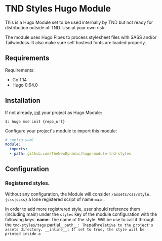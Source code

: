 # TND Styles Hugo Module

This is a Hugo Module set to be used internally by TND but not ready for distribution outside of TND. Use at your own risk.

The module uses Hugo Pipes to process stylesheet files with SASS and/or Tailwindcss. It also make sure self hostesd fonts are loaded properly. 

## Requirements

Requirements:
- Go 1.14
- Hugo 0.64.0


## Installation

If not already, [init](https://gohugo.io/hugo-modules/use-modules/#initialize-a-new-module) your project as Hugo Module:

```
$: hugo mod init {repo_url}
```

Configure your project's module to import this module:

```yaml
# config.yaml
module:
  imports:
  - path: github.com/theNewDynamic/hugo-module-tnd-styles
```



## Configuration

### Registered styles.
Without any configuration, the Module will consider `/assets/css/style.{css|scss}` a lone registered script of name `main`.

In order to add more registrered style, user should reference them (including main) under the `styles` key of the module configuration with the following keys:
__name__: The name of the style. Will be use to call it through the `tnd-styles/tags` partial`
__path__: The `path` relative to the project's assets directory.
__inline__: If set to true, the style will be printed inside a `<style>` tag rather than as a `<link>` request.

```yaml
tnd_styles:
  styles:
    - name: main
      path: css/styles/index.scss
    - name: carousel
      path: css/styles/carousel.css
      inline: true
```

### Tailwind and PostCSS

In order to use Tailwind and/or PostCSS user should 
1. install the following npm deps:
```
npm install postcss-cli postcss-import tailwindcss autoprefixer
```
2. Add a postcss.config.js file at the root of the repo: (tailwind config path should match user's)
```js
module.exports = {
  plugins: [
    require("postcss-import")({
      path: ["assets/css"],
    }),
    require("tailwindcss")("./assets/css/config/tailwind.config.js"),
  ],
};name: 

```

### Fonts

The module automatically generate a <style> tag containing `@fontface` declarations for every declaration set through the module settings on the condition that at least one file matching the base filename set in the declaration exists.

```yaml
tnd_styles:
  fonts:
  - family: Open
    file: fonts/files/open-sans-v17-latin-regular
    weight: 400
    style: normal
  - family: Open
    file: fonts/files/open-sans-v17-latin-italic
    weight: 400
    style: italic
  - family: Open
    file: fonts/files/open-sans-v17-latin-700
    weight: 700
  - family: Open
    file: fonts/files/open-sans-v17-latin-700italic
    weight: 700
    style: italic
```

With the presents of the following files:

```
assets/fonts
└── files
    ├── open-sans-v17-latin-300.eot
    ├── open-sans-v17-latin-300.svg
    ├── open-sans-v17-latin-300.ttf
    ├── open-sans-v17-latin-300.woff
    ├── open-sans-v17-latin-300.woff2
    ├── open-sans-v17-latin-300italic.eot
    ├── open-sans-v17-latin-300italic.svg
    ├── open-sans-v17-latin-300italic.ttf
    ├── open-sans-v17-latin-300italic.woff
    ├── open-sans-v17-latin-300italic.woff2
    ├── open-sans-v17-latin-700.eot
    ├── open-sans-v17-latin-700.svg
    ├── open-sans-v17-latin-700.ttf
    ├── open-sans-v17-latin-700.woff
    ├── open-sans-v17-latin-700.woff2
    ├── open-sans-v17-latin-700italic.eot
    ├── open-sans-v17-latin-700italic.svg
    ├── open-sans-v17-latin-700italic.ttf
    ├── open-sans-v17-latin-700italic.woff
    ├── open-sans-v17-latin-700italic.woff2
    ├── open-sans-v17-latin-italic.eot
    ├── open-sans-v17-latin-italic.svg
    ├── open-sans-v17-latin-italic.ttf
    ├── open-sans-v17-latin-italic.woff
    ├── open-sans-v17-latin-italic.woff2
    ├── open-sans-v17-latin-regular.eot
    ├── open-sans-v17-latin-regular.svg
    ├── open-sans-v17-latin-regular.ttf
    ├── open-sans-v17-latin-regular.woff
    └── open-sans-v17-latin-regular.woff2
```

Will produce the following fontface declarations

```css
@font-face {
  font-family: Open;
  font-style: normal;
  font-weight: 300;
  src: local("Open"),
    url("/fonts/files/open-sans-v17-latin-300.eot") format("embedded-opentype"),
    url("/fonts/files/open-sans-v17-latin-300.svg") format("svg"),
    url("/fonts/files/open-sans-v17-latin-300.ttf") format("truetype"),
    url("/fonts/files/open-sans-v17-latin-300.woff") format("woff"),
    url("/fonts/files/open-sans-v17-latin-300.woff2") format("woff2");
}
@font-face {
  font-family: Open;
  font-style: italic;
  font-weight: 300;
  src: local("Open"),
    url("/fonts/files/open-sans-v17-latin-300italic.eot") format("embedded-opentype"),
    url("/fonts/files/open-sans-v17-latin-300italic.svg") format("svg"),
    url("/fonts/files/open-sans-v17-latin-300italic.ttf") format("truetype"),
    url("/fonts/files/open-sans-v17-latin-300italic.woff") format("woff"),
    url("/fonts/files/open-sans-v17-latin-300italic.woff2") format("woff2");
}
@font-face {
  font-family: Open;
  font-weight: 400;
  src: local("Open"),
    url("/fonts/files/open-sans-v17-latin-regular.eot") format("embedded-opentype"),
    url("/fonts/files/open-sans-v17-latin-regular.svg") format("svg"),
    url("/fonts/files/open-sans-v17-latin-regular.ttf") format("truetype"),
    url("/fonts/files/open-sans-v17-latin-regular.woff") format("woff"),
    url("/fonts/files/open-sans-v17-latin-regular.woff2") format("woff2");
}
@font-face {
  font-family: Open;
  font-style: italic;
  font-weight: 400;
  src: local("Open"),
    url("/fonts/files/open-sans-v17-latin-italic.eot") format("embedded-opentype"),
    url("/fonts/files/open-sans-v17-latin-italic.svg") format("svg"),
    url("/fonts/files/open-sans-v17-latin-italic.ttf") format("truetype"),
    url("/fonts/files/open-sans-v17-latin-italic.woff") format("woff"),
    url("/fonts/files/open-sans-v17-latin-italic.woff2") format("woff2");
}
@font-face {
  font-family: Open;
  font-style: normal;
  font-weight: 700;
  src: local("Open"),
    url("/fonts/files/open-sans-v17-latin-700.eot") format("embedded-opentype"),
    url("/fonts/files/open-sans-v17-latin-700.svg") format("svg"),
    url("/fonts/files/open-sans-v17-latin-700.ttf") format("truetype"),
    url("/fonts/files/open-sans-v17-latin-700.woff") format("woff"),
    url("/fonts/files/open-sans-v17-latin-700.woff2") format("woff2");
}
@font-face {
  font-family: Open;
  font-style: italic;
  font-weight: 700;
  src: local("Open"),
    url("/fonts/files/open-sans-v17-latin-700italic.eot") format("embedded-opentype"),
    url("/fonts/files/open-sans-v17-latin-700italic.svg") format("svg"),
    url("/fonts/files/open-sans-v17-latin-700italic.ttf") format("truetype"),
    url("/fonts/files/open-sans-v17-latin-700italic.woff") format("woff"),
    url("/fonts/files/open-sans-v17-latin-700italic.woff2") format("woff2");
}
```

Accepted style settings are:

- family
- weight
- style
- display
- variant
- feature-settings
- variation-settings

The module also prefetches every declared font files

## Usage

### tnd-styles/tags

The partial should be invoked in your `<head>` and will print all the necessary tags discussed above.

If user need to single out styles from the registered styles, context shoulce be a slice:

```
<head>
[...]
{{ partialCached "tnd-styles/tags.html" (slice "main" "carousel") "main" "carousel" }}
</head>
```

If another type is passed as context, module will print all the registered styles. If no registered styles is found, module will print the main style.

```
<head>
[...]
{{ partialCached "tnd-styles/tags.html" "tags" }}
</head>
```
### tnd-styes/tags only for fonts
If user only needs to use the fonts:
 
```
<head>
[...]
{{ partialCached "tnd-styles/tags.html" (slice "fonts") "fonts" }}
</head>
```
  
## theNewDynamic

This project is maintained and love by [thenewDynamic](https://www.thenewdynamic.com).
